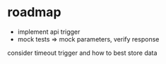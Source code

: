 # roadmap

- implement api trigger
- mock tests => mock parameters, verify response

consider timeout trigger and how to best store data
